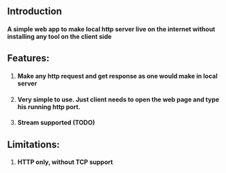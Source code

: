 ## Introduction
#### A simple web app to make local http server live on the internet without installing any tool on the client side

## Features:
1. #### Make any http request and get response as one would make in local server
2. #### Very simple to use. Just client needs to open the web page and type his running http port.
3. #### Stream supported (TODO)

## Limitations:
1. #### HTTP only, without TCP support

